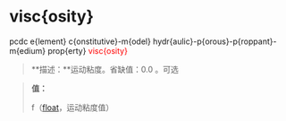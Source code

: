 # visc{osity}
pcdc e{lement} c{onstitutive}-m{odel} hydr{aulic}-p{orous}-p{roppant}-m{edium} prop{erty} <span style='color: red;'>visc{osity}</span>
> **描述：**运动粘度。省缺值：0.0
。可选

> 
> **值：**
> 
> f（[float](数据类型/float/)，运动粘度值）

